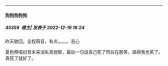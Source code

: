 

*****

####  狗狗狗狗狗  
##### 4535#         楼主| 发表于 2022-12-19 16:24

昨天歌回，全程萌音，有点。。。。。恶心

夏色祭唱初音未来消失真弱智，最后一句说自己死了然后在那笑，搞得我也笑了。真死了就好了。

